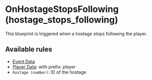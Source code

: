 # OnHostageStopsFollowing (hostage_stops_following)

This blueprint is triggered when a hostage stops following the player.

## Available rules

- [Event Data](../rules/GlobalEventData.md)
- [Player Data](../rules/GlobalPlayerData.md): with prefix: *player*
- `hostage (number)`: ID of the hostage
